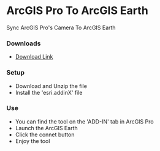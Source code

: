 # ArcGIS Pro To ArcGIS Earth
Sync ArcGIS Pro's Camera To ArcGIS Earth

### Downloads
- [Download Link](https://github.com)

### Setup
- Download and Unzip the file
- Install the 'esri.addinX' file

### Use
- You can find the tool on the 'ADD-IN' tab in ArcGIS Pro
- Launch the ArcGIS Earth
- Click the connet button
- Enjoy the tool
